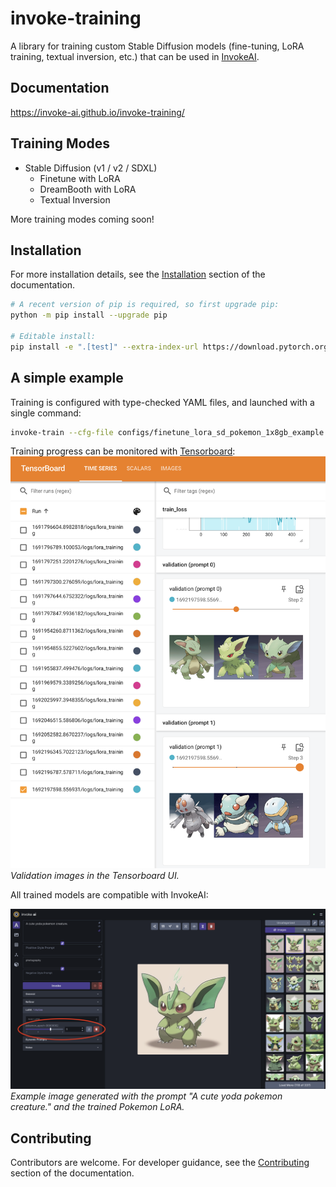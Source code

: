# invoke-training

A library for training custom Stable Diffusion models (fine-tuning, LoRA training, textual inversion, etc.) that can be used in [InvokeAI](https://github.com/invoke-ai/InvokeAI).

## Documentation

https://invoke-ai.github.io/invoke-training/

## Training Modes

- Stable Diffusion (v1 / v2 / SDXL)
    - Finetune with LoRA
    - DreamBooth with LoRA
    - Textual Inversion

More training modes coming soon!

## Installation

For more installation details, see the [Installation](https://invoke-ai.github.io/invoke-training/get_started/installation/) section of the documentation.

```bash
# A recent version of pip is required, so first upgrade pip:
python -m pip install --upgrade pip

# Editable install:
pip install -e ".[test]" --extra-index-url https://download.pytorch.org/whl/cu121
```

## A simple example

Training is configured with type-checked YAML files, and launched with a single command:
```bash
invoke-train --cfg-file configs/finetune_lora_sd_pokemon_1x8gb_example.yaml
```

Training progress can be monitored with [Tensorboard](https://www.tensorflow.org/tensorboard):
![Screenshot of the Tensorboard UI showing validation images.](docs/images/tensorboard_val_images_screenshot.png)
*Validation images in the Tensorboard UI.*

All trained models are compatible with InvokeAI:

![Screenshot of the InvokeAI UI with an example of a Yoda pokemon generated using a Pokemon LoRA model.](docs/images/invokeai_yoda_pokemon_lora.png)
*Example image generated with the prompt "A cute yoda pokemon creature." and the trained Pokemon LoRA.*

## Contributing

Contributors are welcome. For developer guidance, see the [Contributing](https://invoke-ai.github.io/invoke-training/contributing/development_environment/) section of the documentation.
